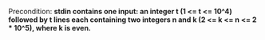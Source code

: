 Precondition: **stdin contains one input: an integer t (1 <= t <= 10^4) followed by t lines each containing two integers n and k (2 <= k <= n <= 2 * 10^5), where k is even.**